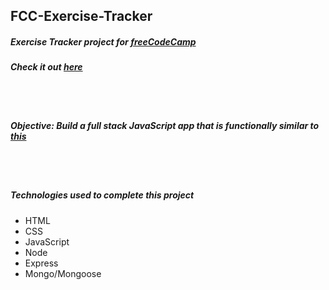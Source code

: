 ## FCC-Exercise-Tracker
##### Exercise Tracker project for [freeCodeCamp](https://www.freecodecamp.org/)
##### Check it out [here](https://fcc-exercise-tracker.herokuapp.com/)

<br/>
<br/>

##### Objective: Build a full stack JavaScript app that is functionally similar to [this](https://fuschia-custard.glitch.me/)

<br/>
<br/>

##### Technologies used to complete this project
- HTML
- CSS
- JavaScript
- Node
- Express
- Mongo/Mongoose
